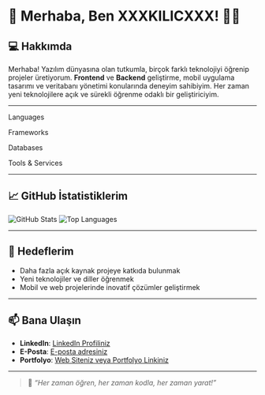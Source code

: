 # 🌟 **Merhaba, Ben XXXKILICXXX!** 👨‍💻

## 💻 **Hakkımda**
Merhaba! Yazılım dünyasına olan tutkumla, birçok farklı teknolojiyi öğrenip projeler üretiyorum. **Frontend** ve **Backend** geliştirme, mobil uygulama tasarımı ve veritabanı yönetimi konularında deneyim sahibiyim. Her zaman yeni teknolojilere açık ve sürekli öğrenme odaklı bir geliştiriciyim.

---

Languages

Frameworks

Databases

Tools & Services


---

## 📈 **GitHub İstatistiklerim**
![GitHub Stats](https://github-readme-stats.vercel.app/api?username=YourGitHubUsername&show_icons=true&theme=radical)
![Top Languages](https://github-readme-stats.vercel.app/api/top-langs/?username=YourGitHubUsername&layout=compact&theme=radical)

---

## 🎯 **Hedeflerim**
- Daha fazla açık kaynak projeye katkıda bulunmak
- Yeni teknolojiler ve diller öğrenmek
- Mobil ve web projelerinde inovatif çözümler geliştirmek

---

## 📫 **Bana Ulaşın**
- **LinkedIn**: [LinkedIn Profiliniz](#)
- **E-Posta**: [E-posta adresiniz](#)
- **Portfolyo**: [Web Siteniz veya Portfolyo Linkiniz](#)

---

> 🌟 *“Her zaman öğren, her zaman kodla, her zaman yarat!”*
